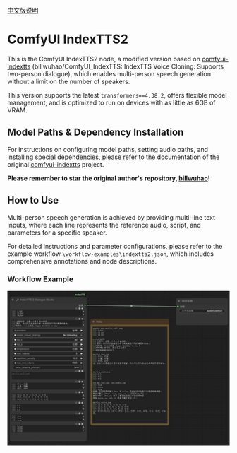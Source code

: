 [中文版说明](README-zh.md)

# ComfyUI IndexTTS2

This is the ComfyUI IndexTTS2 node, a modified version based on [comfyui-indextts](https://github.com/billwuhao/ComfyUI_IndexTTS) (billwuhao/ComfyUI_IndexTTS: IndexTTS Voice Cloning: Supports two-person dialogue), which enables multi-person speech generation without a limit on the number of speakers.

This version supports the latest `transformers==4.38.2`, offers flexible model management, and is optimized to run on devices with as little as 6GB of VRAM.

## Model Paths & Dependency Installation

For instructions on configuring model paths, setting audio paths, and installing special dependencies, please refer to the documentation of the original [comfyui-indextts](https://github.com/billwuhao/ComfyUI_IndexTTS) project.

**Please remember to star the original author's repository, [billwuhao](https://github.com/billwuhao)!**

## How to Use

Multi-person speech generation is achieved by providing multi-line text inputs, where each line represents the reference audio, script, and parameters for a specific speaker.

For detailed instructions and parameter configurations, please refer to the example workflow `\workflow-examples\indextts2.json`, which includes comprehensive annotations and node descriptions.

### Workflow Example

![Workflow Example](/images/workflow.png)
